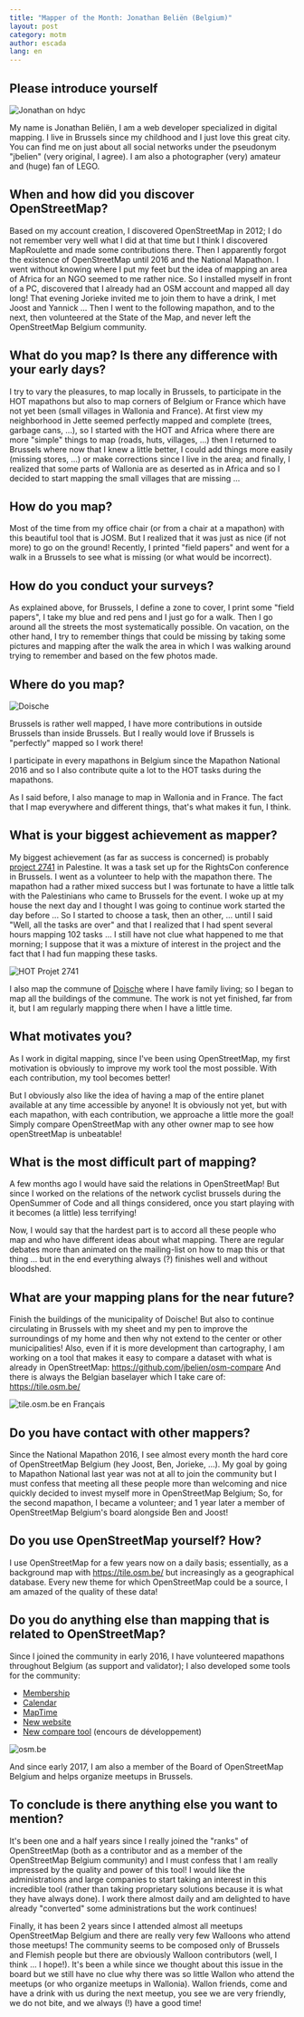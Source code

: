 ```yaml
---
title: "Mapper of the Month: Jonathan Beliën (Belgium)"
layout: post
category: motm
author: escada
lang: en
---
```


## Please introduce yourself

![Jonathan on hdyc](https://photos.smugmug.com/OSM/Screenshots/Mapper-in-the-Spotlight/Jonathan-Beliën/i-2wVmTgF/0/7c87e077/X2/Screen%20Shot%202017-09-13%20at%2012.29.51-X2.png)

My name is Jonathan Beliën, I am a web developer specialized in
digital mapping. I live in Brussels since my childhood and I just love
this great city. You can find me on just about all
social networks under the pseudonym "jbelien" (very original, I agree).
I am also a photographer (very) amateur and (huge) fan of LEGO.

## When and how did you discover OpenStreetMap? 

Based on my account creation, I discovered OpenStreetMap in 2012; I do not
remember very well what I did at that time but I think I discovered
MapRoulette and made some contributions there.
Then I apparently forgot the existence of OpenStreetMap until 2016
and the National Mapathon. I went without knowing where I put my feet
but the idea of mapping an area of Africa for an NGO seemed to me rather nice.
So I installed myself in front of a PC,
discovered that I already had an OSM account and mapped all day long!
That evening Jorieke invited me to join them
to have a drink, I met Joost and Yannick ...
Then I went to the following mapathon, and to the next, then volunteered at the State of the Map,
and never left the OpenStreetMap Belgium community.

## What do you map? Is there any difference with your early days? 

I try to vary the pleasures, to map locally in Brussels, to
participate in the HOT mapathons but also to map corners of Belgium or
 France which have not yet been (small villages in Wallonia and France). At
first view my neighborhood in Jette seemed perfectly mapped and complete
(trees, garbage cans, ...), so I started with the HOT and
Africa where there are more "simple" things to map (roads, huts,
villages, ...) then I returned to Brussels where now that I knew a little better,
I could add things more easily (missing stores, ...) or make corrections since I live in the
area; and finally, I realized that some parts of Wallonia
are as deserted as in Africa and so I decided to start mapping the small
villages that are missing ...

## How do you map? 

Most of the time from my office chair (or from a chair at a
mapathon) with this beautiful tool that is JOSM. But I realized that it was
just as nice (if not more) to go on the ground! Recently,
I printed "field papers" and went for a walk in a
Brussels to see what is missing (or what would be
incorrect).

## How do you conduct your surveys? 

As explained above, for Brussels, I define a zone to cover,
I print some "field papers", I take my blue and red pens and I
just go for a walk. Then I go around all the streets the most
systematically possible. On vacation, on the other hand, I try to remember
things that could be missing by taking some pictures and mapping
after the walk the area in which I was walking around trying to remember
and based on the few photos made.

## Where do you map? 

![Doische](https://photos.smugmug.com/OSM/Screenshots/Mapper-in-the-Spotlight/Jonathan-Beliën/i-7Nrtm86/0/2f01d5e9/L/Screen%20Shot%202017-09-13%20at%2012.29.10-L.png)

Brussels is rather well mapped, I have more contributions in
outside Brussels than inside Brussels. But I really would love if
Brussels is "perfectly" mapped so I work there!

I participate in every mapathons in Belgium since the Mapathon National 2016
and so I also contribute quite a lot to the HOT tasks during the mapathons.

As I said before, I also manage to map in Wallonia
and in France. The fact that I map everywhere and different things,
that's what makes it fun, I think.

## What is your biggest achievement as mapper? 

My biggest achievement (as far as success is concerned) is
probably [project 2741](http://tasks.hotosm.org/project/2741) in
Palestine. It was a task set up for the RightsCon conference in
Brussels. I went as a volunteer to help with the mapathon there.
The mapathon had a rather mixed success but I was fortunate to have a
little talk with the Palestinians who came to Brussels for the event.
I woke up at my house the next day and I thought I was going to continue
work started the day before ... So I started to choose a task, then an
other, ... until I said "Well, all the tasks are over"
and that I realized that I had spent several hours mapping 102
tasks ... I still have not clue what happened to me that morning; I
suppose that it was a mixture of interest in the project and the fact that I had fun mapping these tasks.

![HOT Projet 2741](https://photos.smugmug.com/OSM/Screenshots/Mapper-in-the-Spotlight/Jonathan-Beliën/i-QmW6JZF/0/68c9bdd1/L/Screen%20Shot%202017-09-13%20at%2012.27.10-L.png)

I also map the commune of
[Doische](http://www.openstreetmap.org/relation/1604184) where I have family
living; so I began to map all the buildings of the commune.
The work is not yet finished, far from it, but I am
regularly mapping there when I have a little time.

## What motivates you? 

As I work in digital mapping, since I've been using
OpenStreetMap, my first motivation is obviously to improve
my work tool the most possible. With each contribution, my tool becomes better!

But I obviously also like the idea of having a map of the entire planet
available at any time accessible by anyone! It is obviously
not yet, but with each mapathon, with each contribution, we approache a little
more the goal! Simply compare OpenStreetMap with any other
owner map to see how openStreetMap is unbeatable!

## What is the most difficult part of mapping? 

A few months ago I would have said the relations in OpenStreetMap! But since I
worked on the relations of the network cyclist brussels during
the OpenSummer of Code and all things considered, once you start playing with
it becomes (a little) less terrifying!

Now, I would say that the hardest part is to accord all these
people who map and who have different ideas about what
mapping. There are regular debates more than animated on the mailing-list
on how to map this or that thing ... but in the end everything
always (?) finishes well and without bloodshed.

## What are your mapping plans for the near future? 

Finish the buildings of the municipality of Doische! But also to continue
circulating in Brussels with my sheet and my pen to improve the surroundings
of my home and then why not extend to the center or other municipalities!
Also, even if it is more development than cartography, I am
working on a tool that makes it easy to compare a dataset with what is already in OpenStreetMap:
https://github.com/jbelien/osm-compare
And there is always the Belgian baselayer which I take care of: <https://tile.osm.be/>

![tile.osm.be en Français](https://photos.smugmug.com/OSM/Screenshots/Mapper-in-the-Spotlight/Jonathan-Beliën/i-zH6vq5G/1/e9e1b81f/XL/Screen%20Shot%202017-09-13%20at%2012.28.08-XL.png)

## Do you have contact with other mappers? 

Since the National Mapathon 2016, I see almost every month the hard core
of OpenStreetMap Belgium (hey Joost, Ben, Jorieke, ...). My goal by going to
Mapathon National last year was not at all to join the community
but I must confess that meeting all these people more than welcoming and nice
quickly decided to invest myself more in OpenStreetMap Belgium;
So, for the second mapathon, I became a volunteer; and 1 year later
a member of OpenStreetMap Belgium's board alongside
Ben and Joost!

## Do you use OpenStreetMap yourself? How? 

I use OpenStreetMap for a few years now on a daily basis;
essentially, as a background map with <https://tile.osm.be/> but
increasingly as a geographical database. Every new
theme for which OpenStreetMap could be a source, I am amazed
of the quality of these data!

## Do you do anything else than mapping that is related to OpenStreetMap? 

Since I joined the community in early 2016, I have volunteered
mapathons throughout Belgium (as support and validator);
I also developed some tools for the community:

* [Membership](https://members.osm.be/)
* [Calendar](https://calendar.osm.be/)
* [MapTime](http://maptime.io/belgium/)
* [New website](http://osm.be/)
* [New compare tool](https://github.com/jbelien/osm-compare) (encours de développement)

![osm.be](https://photos.smugmug.com/OSM/Screenshots/Mapper-in-the-Spotlight/Jonathan-Beliën/i-qhzPpGf/0/70beafe4/XL/Screen%20Shot%202017-09-13%20at%2012.45.36-XL.png)

And since early 2017, I am also a member of the Board of OpenStreetMap
Belgium and helps organize meetups in Brussels.

## To conclude is there anything else you want to mention? 

It's been one and a half years since I really joined the "ranks" of
OpenStreetMap (both as a contributor and as a member of the
OpenStreetMap Belgium community) and I must confess that I am really
impressed by the quality and power of this tool! I would like the
administrations and large companies to start taking an interest in this incredible tool
(rather than taking proprietary solutions because it is what they have always done).
I work there almost daily and am delighted
to have already "converted" some administrations but the work continues!

Finally, it has been 2 years since I attended almost all meetups
OpenStreetMap Belgium and there are really very few Walloons who attend those meetups!
The community seems to be composed only of Brussels and Flemish people
but there are obviously Walloon contributors (well, I think ... I hope!).
It's been a while since we thought about this issue in the board
but we still have no clue why there was so little
Wallon who attend the meetups (or who organize meetups in Wallonia).
Wallon friends, come and have a drink with us during the next meetup, you
see we are very friendly, we do not bite, and we always (!) have
a good time!
